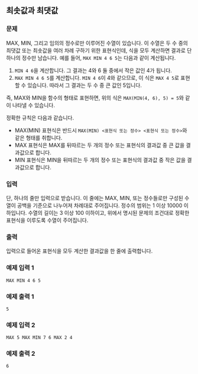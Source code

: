 ## 최솟값과 최댓값

### 문제

MAX, MIN, 그리고 임의의 정수로만 이루어진 수열이 있습니다. 이 수열은 두 수 중의 최댓값 또는 최솟값을 여러 차례 구하기 위한 표현식인데, 식을 모두 계산하면 결과로 단 하나의 정수만 남습니다. 예를 들어, `MAX MIN 4 6 5`는 다음과 같이 계산됩니다.

1. `MIN 4 6`을 계산합니다. 그 결과는 4와 6 둘 중에서 작은 값인 4가 됩니다.
2. `MAX MIN 4 6 5`를 계산합니다. `MIN 4 6`이 4와 같으므로, 이 식은 `MAX 4 5`로 표현할 수 있습니다. 따라서 그 결과는 두 수 중 큰 값인 5입니다.

즉, MAX와 MIN을 함수의 형태로 표현하면, 위의 식은 `MAX(MIN(4, 6), 5) = 5`와 같이 나타낼 수 있습니다.

정확한 규칙은 다음과 같습니다.

- MAX(MIN) 표현식은 반드시 `MAX(MIN) <표현식 또는 정수> <표현식 또는 정수>`와 같은 형태를 취합니다.
- MAX 표현식은 MAX를 뒤따르는 두 개의 정수 또는 표현식의 결과값 중 큰 값을 결과값으로 합니다.
- MIN 표현식은 MIN을 뒤따르는 두 개의 정수 또는 표현식의 결과값 중 작은 값을 결과값으로 합니다.

### 입력

단, 하나의 줄만 입력으로 받습니다. 이 줄에는 MAX, MIN, 또는 정수들로만 구성된 수열이 공백을 기준으로 나누어져 차례대로 주어집니다. 정수의 범위는 1 이상 10000 이하입니다. 수열의 길이는 3 이상 100 이하이고, 위에서 명시된 문제의 조건대로 정확한 표현식을 이루도록 수열이 주어집니다.

### 출력

입력으로 들어온 표현식을 모두 계산한 결과값을 한 줄에 출력합니다.

### 예제 입력 1

```
MAX MIN 4 6 5
```

### 예제 출력 1

```
5
```

### 예제 입력 2

```
MAX 5 MAX MIN 7 6 MAX 2 4
```

### 예제 출력 2

```
6
```
